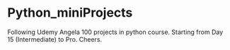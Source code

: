 # Python_miniProjects
Following Udemy Angela 100 projects in python course. Starting from Day 15 (Intermediate) to Pro. Cheers.

